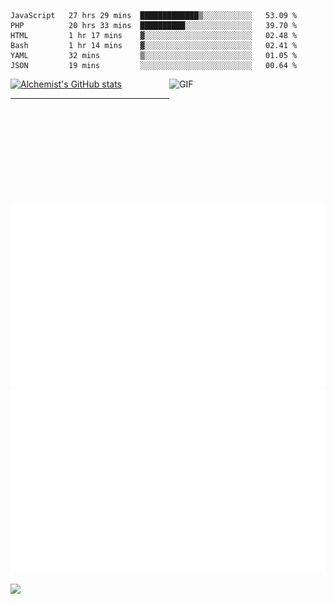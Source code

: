 <!--START_SECTION:waka-->

```text
JavaScript   27 hrs 29 mins  █████████████▒░░░░░░░░░░░   53.09 %
PHP          20 hrs 33 mins  ██████████░░░░░░░░░░░░░░░   39.70 %
HTML         1 hr 17 mins    ▓░░░░░░░░░░░░░░░░░░░░░░░░   02.48 %
Bash         1 hr 14 mins    ▓░░░░░░░░░░░░░░░░░░░░░░░░   02.41 %
YAML         32 mins         ▒░░░░░░░░░░░░░░░░░░░░░░░░   01.05 %
JSON         19 mins         ░░░░░░░░░░░░░░░░░░░░░░░░░   00.64 %
```

<!--END_SECTION:waka-->

[![Alchemist's GitHub stats](https://github-readme-stats.vercel.app/api?username=DrMaxis&show_icons=true&theme=outrun&count_private=true)](#)
<img align="right" alt="GIF" src="https://user-images.githubusercontent.com/5355808/139111924-210cc6fa-9fb1-4dac-929d-6324a5836a92.gif" width="250" height="200" />
<hr />

![](https://raw.githubusercontent.com/DrMaxis/github-stats-transparent/output/generated/overview.svg)
![](https://raw.githubusercontent.com/DrMaxis/github-stats-transparent/output/generated/languages.svg)

 
<a href="https://count.getloli.com/"><img src="https://count.getloli.com/get/@:maxis-the-alchemist?theme=rule34"></a>
<!-- https://count.getloli.com/get/@alchemist?theme=rule34 -->
<br>
